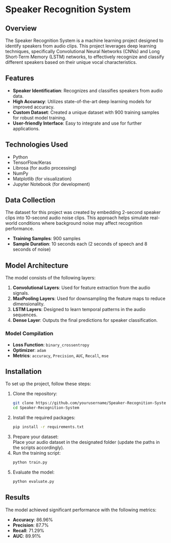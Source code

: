 # Speaker Recognition System

## Overview

The Speaker Recognition System is a machine learning project designed to identify speakers from audio clips. This project leverages deep learning techniques, specifically Convolutional Neural Networks (CNNs) and Long Short-Term Memory (LSTM) networks, to effectively recognize and classify different speakers based on their unique vocal characteristics.

## Features

- **Speaker Identification**: Recognizes and classifies speakers from audio data.
- **High Accuracy**: Utilizes state-of-the-art deep learning models for improved accuracy.
- **Custom Dataset**: Created a unique dataset with 900 training samples for robust model training.
- **User-friendly Interface**: Easy to integrate and use for further applications.

## Technologies Used

- Python
- TensorFlow/Keras
- Librosa (for audio processing)
- NumPy
- Matplotlib (for visualization)
- Jupyter Notebook (for development)

## Data Collection

The dataset for this project was created by embedding 2-second speaker clips into 10-second audio noise clips. This approach helps simulate real-world conditions where background noise may affect recognition performance.

- **Training Samples**: 900 samples
- **Sample Duration**: 10 seconds each (2 seconds of speech and 8 seconds of noise)

## Model Architecture

The model consists of the following layers:

1. **Convolutional Layers**: Used for feature extraction from the audio signals.
2. **MaxPooling Layers**: Used for downsampling the feature maps to reduce dimensionality.
3. **LSTM Layers**: Designed to learn temporal patterns in the audio sequences.
4. **Dense Layer**: Outputs the final predictions for speaker classification.

### Model Compilation

- **Loss Function**: `binary_crossentropy`
- **Optimizer**: `adam`
- **Metrics**: `accuracy`, `Precision`, `AUC`, `Recall`, `mse`

## Installation

To set up the project, follow these steps:

1. Clone the repository:
   ```bash
   git clone https://github.com/yourusername/Speaker-Recognition-System.git
   cd Speaker-Recognition-System
2. Install the required packages:
   ```bash
   pip install -r requirements.txt
3. Prepare your dataset:  
    Place your audio dataset in the designated folder (update the paths in the scripts accordingly).
4. Run the training script:
   ```bash
   python train.py
5. Evaluate the model:
   ```bash
   python evaluate.py


## Results

The model achieved significant performance with the following metrics:

- **Accuracy**: 86.96%  
- **Precision**: 87.7%  
- **Recall**: 71.29%  
- **AUC**: 89.91%


